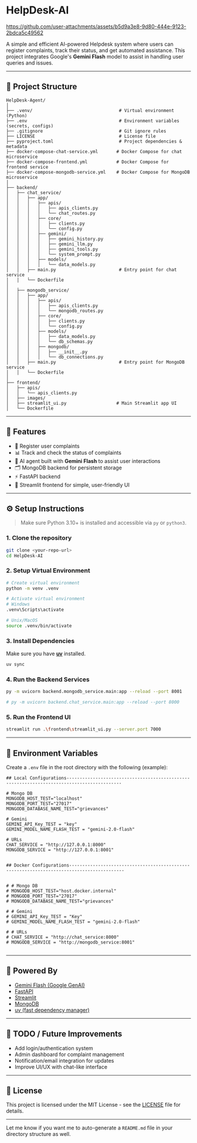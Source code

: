 # HelpDesk-AI
 
       

https://github.com/user-attachments/assets/b5d9a3e8-9d80-444e-9123-2bdca5c49562



A simple and efficient AI-powered Helpdesk system where users can register complaints, track their status, and get automated assistance. This project integrates Google's **Gemini Flash** model to assist in handling user queries and issues.
 
---

## 📁 Project Structure

```
HelpDesk-Agent/
│
├── .venv/                                 # Virtual environment (Python)
├── .env                                   # Environment variables (secrets, configs)
├── .gitignore                             # Git ignore rules
├── LICENSE                                # License file
├── pyproject.toml                         # Project dependencies & metadata
├── docker-compose-chat-service.yml       # Docker Compose for chat microservice
├── docker-compose-frontend.yml           # Docker Compose for frontend service
├── docker-compose-mongodb-service.yml    # Docker Compose for MongoDB microservice
│
├── backend/
│   ├── chat_service/
│   │   ├── app/
│   │   │   ├── apis/
│   │   │   │   ├── apis_clients.py
│   │   │   │   └── chat_routes.py
│   │   │   ├── core/
│   │   │   │   ├── clients.py
│   │   │   │   └── config.py
│   │   │   ├── gemini/
│   │   │   │   ├── gemini_history.py
│   │   │   │   ├── gemini_llm.py
│   │   │   │   ├── gemini_tools.py
│   │   │   │   └── system_prompt.py
│   │   │   ├── models/
│   │   │   │   └── data_models.py
│   │   ├── main.py                        # Entry point for chat service
│   │   └── Dockerfile
│
│   ├── mongodb_service/
│   │   ├── app/
│   │   │   ├── apis/
│   │   │   │   ├── apis_clients.py
│   │   │   │   └── mongodb_routes.py
│   │   │   ├── core/
│   │   │   │   ├── clients.py
│   │   │   │   └── config.py
│   │   │   ├── models/
│   │   │   │   ├── data_models.py
│   │   │   │   └── db_schemas.py
│   │   │   ├── mongodb/
│   │   │   │   ├── __init__.py
│   │   │   │   └── db_connections.py
│   │   ├── main.py                        # Entry point for MongoDB service
│   │   └── Dockerfile
│
├── frontend/
│   ├── apis/
│   │   └── apis_clients.py
│   ├── images/
│   ├── streamlit_ui.py                   # Main Streamlit app UI
│   └── Dockerfile

```

---

## 🚀 Features

* 📝 Register user complaints
* 📊 Track and check the status of complaints
* 🤖 AI agent built with **Gemini Flash** to assist user interactions
* 🗂️ MongoDB backend for persistent storage
* ⚡ FastAPI backend
* 🎨 Streamlit frontend for simple, user-friendly UI

---



## ⚙️ Setup Instructions

> Make sure Python 3.10+ is installed and accessible via `py` or `python3`.

### 1. Clone the repository

```bash
git clone <your-repo-url>
cd HelpDesk-AI
```

### 2. Setup Virtual Environment

```bash
# Create virtual environment
python -m venv .venv

# Activate virtual environment
# Windows
.venv\Scripts\activate

# Unix/MacOS
source .venv/bin/activate
```

### 3. Install Dependencies

Make sure you have [**uv**](https://github.com/astral-sh/uv) installed.

```bash
uv sync
```

### 4. Run the Backend Services

```bash
py -m uvicorn backend.mongodb_service.main:app --reload --port 8001
```

```bash
# py -m uvicorn backend.chat_service.main:app --reload --port 8000
```

### 5. Run the Frontend UI

```bash
streamlit run .\frontend\streamlit_ui.py --server.port 7000
```

---

## 🔐 Environment Variables

Create a `.env` file in the root directory with the following (example):

```env
## Local Configurations-------------------------------------------------------------------------------------------

# Mongo DB
MONGODB_HOST_TEST="localhost"
MONGODB_PORT_TEST="27017"
MONGODB_DATABASE_NAME_TEST="grievances"

# Gemini
GEMINI_API_Key_TEST = "key"
GEMINI_MODEL_NAME_FLASH_TEST = "gemini-2.0-flash"

# URLs
CHAT_SERVICE = "http://127.0.0.1:8000"
MONGODB_SERVICE = "http://127.0.0.1:8001"


## Docker Configurations-------------------------------------------------------------------------------------------


# # Mongo DB
# MONGODB_HOST_TEST="host.docker.internal"
# MONGODB_PORT_TEST="27017"
# MONGODB_DATABASE_NAME_TEST="grievances"

# # Gemini
# GEMINI_API_Key_TEST = "Key"
# GEMINI_MODEL_NAME_FLASH_TEST = "gemini-2.0-flash"

# # URLs
# CHAT_SERVICE = "http://chat_service:8000"
# MONGODB_SERVICE = "http://mongodb_service:8001"


```

---

## 🧠 Powered By

* [Gemini Flash (Google GenAI)](https://ai.google.dev/)
* [FastAPI](https://fastapi.tiangolo.com/)
* [Streamlit](https://streamlit.io/)
* [MongoDB](https://www.mongodb.com/)
* [uv (fast dependency manager)](https://github.com/astral-sh/uv)

---

## 📌 TODO / Future Improvements

* Add login/authentication system
* Admin dashboard for complaint management
* Notification/email integration for updates
* Improve UI/UX with chat-like interface

---

## 📃 License

This project is licensed under the MIT License - see the [LICENSE](https://chatgpt.com/c/LICENSE) file for details.

---

Let me know if you want me to auto-generate a `README.md` file in your directory structure as well.
